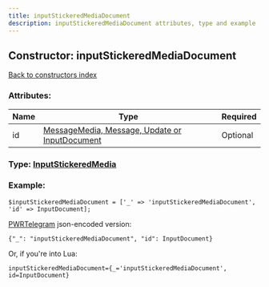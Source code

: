 ```yaml
---
title: inputStickeredMediaDocument
description: inputStickeredMediaDocument attributes, type and example
---
```

## Constructor: inputStickeredMediaDocument  
[Back to constructors index](index.md)



### Attributes:

| Name     |    Type       | Required |
|----------|---------------|----------|
|id|[MessageMedia, Message, Update or InputDocument](../types/InputDocument.md) | Optional|



### Type: [InputStickeredMedia](../types/InputStickeredMedia.md)


### Example:

```
$inputStickeredMediaDocument = ['_' => 'inputStickeredMediaDocument', 'id' => InputDocument];
```  

[PWRTelegram](https://pwrtelegram.xyz) json-encoded version:

```
{"_": "inputStickeredMediaDocument", "id": InputDocument}
```


Or, if you're into Lua:  


```
inputStickeredMediaDocument={_='inputStickeredMediaDocument', id=InputDocument}

```


